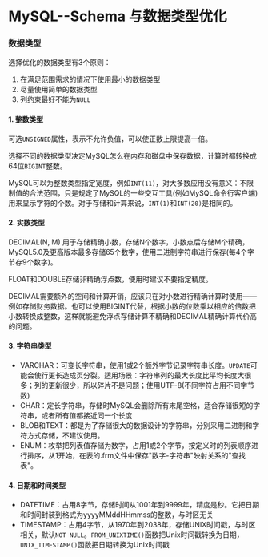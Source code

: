 # MySQL--Schema 与数据类型优化

### 数据类型

选择优化的数据类型有3个原则：

1. 在满足范围需求的情况下使用最小的数据类型
2. 尽量使用简单的数据类型
3. 列约束最好不能为`NULL`

#### 1. 整数类型

可选`UNSIGNED`属性，表示不允许负值，可以使正数上限提高一倍。

选择不同的数据类型决定MySQL怎么在内存和磁盘中保存数据，计算时都转换成64位`BIGINT`整数。

MySQL可以为整数类型指定宽度，例如`INT(11)`，对大多数应用没有意义：不限制值的合法范围，只是规定了MySQL的一些交互工具(例如MySQL命令行客户端)用来显示字符的个数。对于存储和计算来说，`INT(1)`和`INT(20)`是相同的。

#### 2. 实数类型

DECIMAL(N, M) 用于存储精确小数，存储N个数字，小数点后存储M个精确，MySQL5.0及更高版本最多存储65个数字，使用二进制字符串进行保存(每4个字节存9个数字)。

FLOAT和DOUBLE存储非精确浮点数，使用时建议不要指定精度。

DECIMAL需要额外的空间和计算开销，应该只在对小数进行精确计算时使用——例如存储财务数据。也可以使用BIGINT代替，根据小数的位数乘以相应的倍数把小数转换成整数，这样就能避免浮点存储计算不精确和DECIMAL精确计算代价高的问题。

#### 3. 字符串类型

- VARCHAR：可变长字符串，使用1或2个额外字节记录字符串长度。`UPDATE`可能会使行更长造成页分裂。适用场景：字符串列的最大长度比平均长度大很多；列的更新很少，所以碎片不是问题；使用UTF-8(不同字符占用不同字节数)
- CHAR：定长字符串，存储时MySQL会删除所有末尾空格，适合存储很短的字符串，或者所有值都接近同一个长度
- BLOB和TEXT：都是为了存储很大的数据设计的字符串，分别采用二进制和字符方式存储，不建议使用。
- ENUM：枚举把列表值存储为数字，占用1或2个字节，按定义时的列表顺序进行排序，从1开始，在表的.frm文件中保存"数字-字符串"映射关系的"查找表"。

#### 4. 日期和时间类型

- DATETIME：占用8字节，存储时间从1001年到9999年，精度是秒。它把日期和时间封装到格式为yyyyMMddHHmmss的整数，与时区无关
- TIMESTAMP：占用4字节，从1970年到2038年，存储UNIX时间戳，与时区相关，默认`NOT NULL`。`FROM_UNIXTIME()`函数把Unix时间戳转换为日期，`UNIX_TIMESTAMP()`函数把日期转换为Unix时间戳





